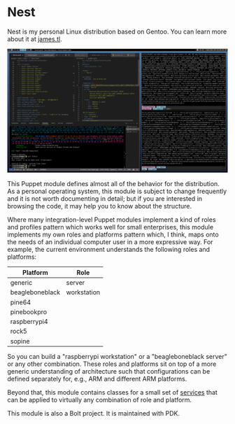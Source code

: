 # Nest

Nest is my personal Linux distribution based on Gentoo.  You can learn more
about it at [james.tl](https://james.tl/projects/nest/).

![Nest Screenshot](.screenshot.png)

This Puppet module defines almost all of the behavior for the distribution.  As
a personal operating system, this module is subject to change frequently and it
is not worth documenting in detail; but if you are interested in browsing the
code, it may help you to know about the structure.

Where many integration-level Puppet modules implement a kind of roles and
profiles pattern which works well for small enterprises, this module implements
my own roles and platforms pattern which, I think, maps onto the needs of an
individual computer user in a more expressive way.  For example, the current
environment understands the following roles and platforms:

| Platform        | Role        |
|-----------------|-------------|
| generic         | server      |
| beagleboneblack | workstation |
| pine64          |             |
| pinebookpro     |             |
| raspberrypi4    |             |
| rock5           |             |
| sopine          |             |

So you can build a "raspberrypi workstation" or a "beagleboneblack server" or
any other combination.  These roles and platforms sit on top of a more generic
understanding of architecture such that configurations can be defined separately
for, e.g., ARM and different ARM platforms.

Beyond that, this module contains classes for a small set of
[services](https://gitlab.james.tl/nest/puppet/-/tree/main/manifests/service)
that can be applied to virtually any combination of role and platform.

This module is also a Bolt project. It is maintained with PDK.
